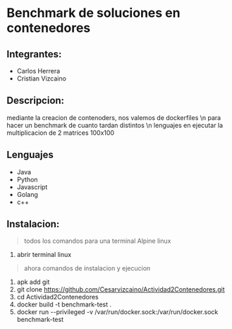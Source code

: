 # Benchmark de soluciones en contenedores
## Integrantes:
+ Carlos Herrera
+ Cristian Vizcaino
## Descripcion:
mediante la creacion de contenoders, nos valemos de dockerfiles \n para hacer un benchmark de cuanto tardan distintos \n lenguajes en ejecutar la multiplicacion de 2 matrices 100x100
## Lenguajes
+ Java
+ Python
+ Javascript
+ Golang
+ c++
## Instalacion:
> todos los comandos para una terminal Alpine linux
1. abrir terminal linux
> ahora comandos de instalacion y ejecucion
1. apk add git
2. git clone https://github.com/Cesarvizcaino/Actividad2Contenedores.git
3. cd Actividad2Contenedores
4. docker build -t benchmark-test .
5. docker run --privileged -v /var/run/docker.sock:/var/run/docker.sock benchmark-test

